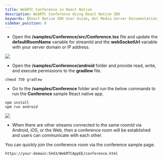 ```yaml
---
title: WebRTC Conference in React Native
description: WebRTC Conference Using React Native SDK 
keywords: [React Native SDK User Guide, Ant Media Server Documentation, Ant Media Server Tutorials]
sidebar_position: 8
---
```


* Open the **/samples/Conference/src/Conference.tsx** file and update the **defaultRoomName** variable for streamId and the **webSocketUrl** variable with your server domain or IP address.

![](@site/static/img/image-1655196972089.png)

* Open the **/samples/Conference/android** folder and provide read, write, and execute permissions to the **gradlew** file.

```shell
chmod 750 gradlew
```

* Go to the **/samples/Conference** folder and run the below commands to run the **Conference** sample React native app.

```shell
npm install
npm run android
```

![](@site/static/img/image-1655197421323.png)

* When there are other streams connected to the same roomId via Android, iOS, or the Web, then a conference room will be established and users can communicate with each other. 

You can quickly join the conference room via the conference sample page.

`https://your-domain:5443/WebRTCAppEE/conference.html`

